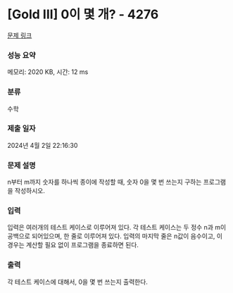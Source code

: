 # [Gold III] 0이 몇 개? - 4276 

[문제 링크](https://www.acmicpc.net/problem/4276) 

### 성능 요약

메모리: 2020 KB, 시간: 12 ms

### 분류

수학

### 제출 일자

2024년 4월 2일 22:16:30

### 문제 설명

<p>
	n부터 m까지 숫자를 하나씩 종이에 작성할 때, 숫자 0을 몇 번 쓰는지 구하는 프로그램을 작성하시오.</p>

### 입력 

 <p>
	입력은 여러개의 테스트 케이스로 이루어져 있다. 각 테스트 케이스는 두 정수 n과 m이 공백으로 되어있으며, 한 줄로 이루어져 있다. 입력의 마지막 줄은 n값이 음수이고, 이 경우는 계산할 필요 없이 프로그램을 종료하면 된다.</p>

### 출력 

 <p>
	각 테스트 케이스에 대해서, 0을 몇 번 쓰는지 출력한다.</p>


